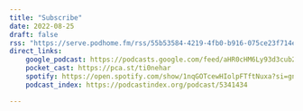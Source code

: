```yaml
---
title: "Subscribe"
date: 2022-08-25
draft: false
rss: "https://serve.podhome.fm/rss/55b53584-4219-4fb0-b916-075ce23f714e"
direct_links:
    google_podcast: https://podcasts.google.com/feed/aHR0cHM6Ly93d3cub2ZmaWNlaG91cnMuaGFpci9yc3M
    pocket_cast: https://pca.st/ti0nehar
    spotify: https://open.spotify.com/show/1nqGOTcewHIolpFTftNuxa?si=gnmoUIqBQYiaIy9F_C_ySA
    podcast_index: https://podcastindex.org/podcast/5341434

---
```

